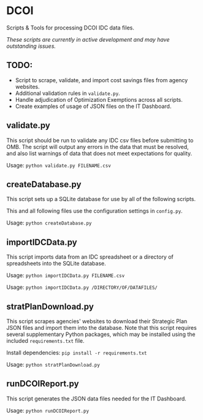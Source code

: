 # DCOI
Scripts &amp; Tools for processing DCOI IDC data files.

_These scripts are currently in active development and may have
outstanding issues._

## TODO:

* Script to scrape, validate, and import cost savings files from agency websites.
* Additional validation rules in `validate.py`.
* Handle adjudication of Optimization Exemptions across all scripts.
* Create examples of usage of JSON files on the IT Dashboard.


## validate.py

This script should be run to validate any IDC csv files before submitting to
OMB. The script will output any errors in the data that must be resolved,
and also list warnings of data that does not meet expectations for quality.

Usage: `python validate.py FILENAME.csv`


## createDatabase.py

This script sets up a SQLite database for use by all of the following scripts.

This and all following files use the configuration settings in `config.py`.

Usage: `python createDatabase.py`


## importIDCData.py

This script imports data from an IDC spreadsheet or a directory of spreadsheets
into the SQLite database.

Usage: `python importIDCData.py FILENAME.csv`

Usage: `python importIDCData.py /DIRECTORY/OF/DATAFILES/`


## stratPlanDownload.py

This script scrapes agencies' websites to download their Strategic Plan JSON
files and import them into the database.  Note that this script requires
several supplementary Python packages, which may be installed using the
included `requirements.txt` file.

Install dependencies: `pip install -r requirements.txt`

Usage: `python stratPlanDownload.py`


## runDCOIReport.py

This script generates the JSON data files needed for the IT Dashboard.

Usage: `python runDCOIReport.py`
